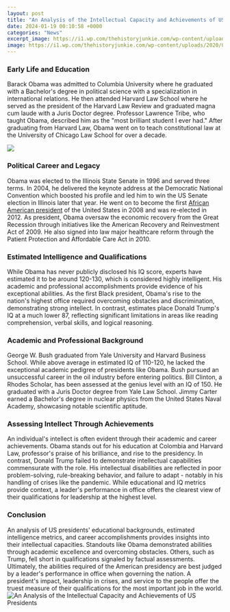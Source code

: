 ```yaml
---
layout: post
title: "An Analysis of the Intellectual Capacity and Achievements of US Presidents"
date: 2024-01-19 00:10:58 +0000
categories: "News"
excerpt_image: https://i1.wp.com/thehistoryjunkie.com/wp-content/uploads/2020/04/USPresidents.jpg?fit=1024%2C790&amp;ssl=1
image: https://i1.wp.com/thehistoryjunkie.com/wp-content/uploads/2020/04/USPresidents.jpg?fit=1024%2C790&amp;ssl=1
---
```


### Early Life and Education 
Barack Obama was admitted to Columbia University where he graduated with a Bachelor's degree in political science with a specialization in international relations. He then attended Harvard Law School where he served as the president of the Harvard Law Review and graduated magna cum laude with a Juris Doctor degree. Professor Lawrence Tribe, who taught Obama, described him as the "most brilliant student I ever had." After graduating from Harvard Law, Obama went on to teach constitutional law at the University of Chicago Law School for over a decade.

![](https://thoughtfulreading.com/files/2017/12/president-donald-trump-2017-achievements-successes-infographic-thoughtfulreading.com_.jpg)
### Political Career and Legacy
Obama was elected to the Illinois State Senate in 1996 and served three terms. In 2004, he delivered the keynote address at the Democratic National Convention which boosted his profile and led him to win the US Senate election in Illinois later that year. He went on to become the first [African American president](https://fistore.mysenprints.com/collection/agan) of the United States in 2008 and was re-elected in 2012. As president, Obama oversaw the economic recovery from the Great Recession through initiatives like the American Recovery and Reinvestment Act of 2009. He also signed into law major healthcare reform through the Patient Protection and Affordable Care Act in 2010.
### Estimated Intelligence and Qualifications
While Obama has never publicly disclosed his IQ score, experts have estimated it to be around 120-130, which is considered highly intelligent. His academic and professional accomplishments provide evidence of his exceptional abilities. As the first Black president, Obama's rise to the nation's highest office required overcoming obstacles and discrimination, demonstrating strong intellect. In contrast, estimates place Donald Trump's IQ at a much lower 87, reflecting significant limitations in areas like reading comprehension, verbal skills, and logical reasoning. 
### Academic and Professional Background 
George W. Bush graduated from Yale University and Harvard Business School. While above average in estimated IQ of 110-120, he lacked the exceptional academic pedigree of presidents like Obama. Bush pursued an unsuccessful career in the oil industry before entering politics. Bill Clinton, a Rhodes Scholar, has been assessed at the genius level with an IQ of 150. He graduated with a Juris Doctor degree from Yale Law School. Jimmy Carter earned a Bachelor's degree in nuclear physics from the United States Naval Academy, showcasing notable scientific aptitude.
### Assessing Intellect Through Achievements
An individual's intellect is often evident through their academic and career achievements. Obama stands out for his education at Colombia and Harvard Law, professor's praise of his brilliance, and rise to the presidency. In contrast, Donald Trump failed to demonstrate intellectual capabilities commensurate with the role. His intellectual disabilities are reflected in poor problem-solving, rule-breaking behavior, and failure to adapt - notably in his handling of crises like the pandemic. While educational and IQ metrics provide context, a leader's performance in office offers the clearest view of their qualifications for leadership at the highest level.
### Conclusion
An analysis of US presidents' educational backgrounds, estimated intelligence metrics, and career accomplishments provides insights into their intellectual capacities. Standouts like Obama demonstrated abilities through academic excellence and overcoming obstacles. Others, such as Trump, fell short in qualifications signaled by factual assessments. Ultimately, the abilities required of the American presidency are best judged by a leader's performance in office when governing the nation. A president's impact, leadership in crises, and service to the people offer the truest measure of their qualifications for the most important job in the world.
![An Analysis of the Intellectual Capacity and Achievements of US Presidents](https://i1.wp.com/thehistoryjunkie.com/wp-content/uploads/2020/04/USPresidents.jpg?fit=1024%2C790&amp;ssl=1)